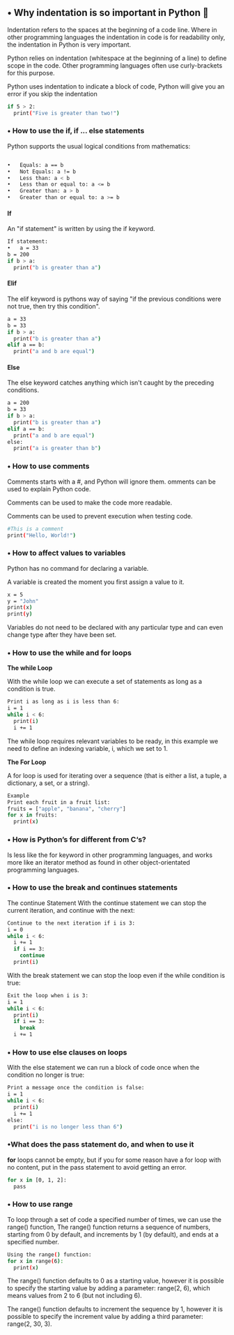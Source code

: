 ## • Why indentation is so important in Python :snake:

Indentation refers to the spaces at the beginning of a code line.
Where in other programming languages the indentation in code is for readability only, the indentation in Python is very important.

Python relies on indentation (whitespace at the beginning of a line) to define scope in the code. Other programming languages often use curly-brackets for this purpose.

Python uses indentation to indicate a block of code, Python will give you an error if you skip the indentation

``` bash
if 5 > 2:
  print("Five is greater than two!")
```

### •	How to use the if, if ... else statements
Python supports the usual logical conditions from mathematics:
``` bash

•	Equals: a == b
•	Not Equals: a != b
•	Less than: a < b
•	Less than or equal to: a <= b
•	Greater than: a > b
•	Greater than or equal to: a >= b

```
#### If
An "if statement" is written by using the if keyword.

``` bash
If statement:
•	a = 33
b = 200
if b > a:
  print("b is greater than a")
```

#### Elif

The elif keyword is pythons way of saying "if the previous conditions
 were not true, then try this condition".
``` bash
a = 33
b = 33
if b > a:
  print("b is greater than a")
elif a == b:
  print("a and b are equal")
```

#### Else
The else keyword catches anything which isn't caught by the preceding conditions.
``` bash
a = 200
b = 33
if b > a:
  print("b is greater than a")
elif a == b:
  print("a and b are equal")
else:
  print("a is greater than b")
```

### •	How to use comments

Comments starts with a #, and Python will ignore them.
omments can be used to explain Python code.

Comments can be used to make the code more readable.

Comments can be used to prevent execution when testing code.
``` bash
#This is a comment
print("Hello, World!")
```
### •	How to affect values to variables
Python has no command for declaring a variable.

A variable is created the moment you first assign a value to it.
``` bash
x = 5
y = "John"
print(x)
print(y)
```
Variables do not need to be declared with any particular type and can even change type after they have been set.

### •	How to use the while and for loops

**The while Loop**

With the while loop we can execute a set of statements as long as a condition is true.
``` bash 
Print i as long as i is less than 6:
i = 1
while i < 6:
  print(i)
  i += 1
```
The while loop requires relevant variables to be ready, in this example we need to define an indexing variable, i, which we set to 1.

**The For Loop**

A for loop is used for iterating over a sequence (that is either a list, a tuple, a dictionary, a set, or a string).
``` bash
Example
Print each fruit in a fruit list:
fruits = ["apple", "banana", "cherry"]
for x in fruits:
  print(x)
```

### •	How is Python’s for different from C‘s?

Is less like the for keyword in other programming languages, and works more like an iterator method as found in other object-orientated programming languages.

### •	How to use the break and continues statements
The continue Statement
With the continue statement we can stop the current iteration, and continue with the next:

``` bash
Continue to the next iteration if i is 3:
i = 0
while i < 6:
  i += 1
  if i == 3:
    continue
  print(i)
```

With the break statement we can stop the loop even if the while condition is true:

``` bash
Exit the loop when i is 3:
i = 1
while i < 6:
  print(i)
  if i == 3:
    break
  i += 1
```

### •	How to use else clauses on loops

With the else statement we can run a block of code once when the condition no longer is true:

``` bash
Print a message once the condition is false:
i = 1
while i < 6:
  print(i)
  i += 1
else:
  print("i is no longer less than 6")
```
### •What does the pass statement do, and when to use it
**for** loops cannot be empty, but if you for some reason have a for loop with no content, put in the pass statement to avoid getting an error.

``` bash
for x in [0, 1, 2]:
  pass
```

### •	How to use range

To loop through a set of code a specified number of times, we can use the range() function,
The range() function returns a sequence of numbers, starting from 0 by default, and increments by 1 (by default), and ends at a specified number.

``` bash
Using the range() function:
for x in range(6):
  print(x)
```
The range() function defaults to 0 as a starting value, however it is possible to specify the starting value by adding a parameter: range(2, 6), which means values from 2 to 6 (but not including 6).

The range() function defaults to increment the sequence by 1, however it is possible to specify the increment value by adding a third parameter: range(2, 30, 3).